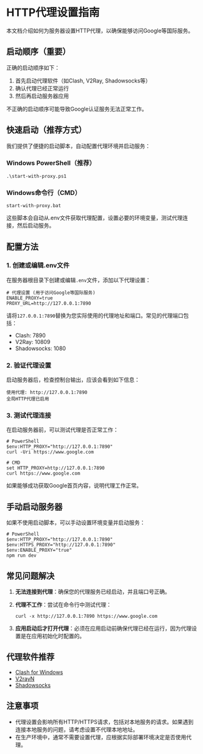 # HTTP代理设置指南

本文档介绍如何为服务器设置HTTP代理，以确保能够访问Google等国际服务。

## 启动顺序（重要）

正确的启动顺序如下：
1. 首先启动代理软件（如Clash, V2Ray, Shadowsocks等）
2. 确认代理已经正常运行
3. 然后再启动服务器应用

不正确的启动顺序可能导致Google认证服务无法正常工作。

## 快速启动（推荐方式）

我们提供了便捷的启动脚本，自动配置代理环境并启动服务：

### Windows PowerShell（推荐）

```
.\start-with-proxy.ps1
```

### Windows命令行（CMD）

```
start-with-proxy.bat
```

这些脚本会自动从.env文件获取代理配置，设置必要的环境变量，测试代理连接，然后启动服务。

## 配置方法

### 1. 创建或编辑.env文件

在服务器根目录下创建或编辑`.env`文件，添加以下代理设置：

```
# 代理设置 (用于访问Google等国际服务)
ENABLE_PROXY=true
PROXY_URL=http://127.0.0.1:7890
```

请将`127.0.0.1:7890`替换为您实际使用的代理地址和端口。常见的代理端口包括：
- Clash: 7890
- V2Ray: 10809
- Shadowsocks: 1080

### 2. 验证代理设置

启动服务器后，检查控制台输出，应该会看到如下信息：
```
使用代理: http://127.0.0.1:7890
全局HTTP代理已启用
```

### 3. 测试代理连接

在启动服务器前，可以测试代理是否正常工作：

```
# PowerShell
$env:HTTP_PROXY="http://127.0.0.1:7890"
curl -Uri https://www.google.com

# CMD
set HTTP_PROXY=http://127.0.0.1:7890
curl https://www.google.com
```

如果能够成功获取Google首页内容，说明代理工作正常。

## 手动启动服务器

如果不使用启动脚本，可以手动设置环境变量并启动服务：

```
# PowerShell
$env:HTTP_PROXY="http://127.0.0.1:7890"
$env:HTTPS_PROXY="http://127.0.0.1:7890"
$env:ENABLE_PROXY="true"
npm run dev
```

## 常见问题解决

1. **无法连接到代理**：确保您的代理服务已经启动，并且端口号正确。

2. **代理不工作**：尝试在命令行中测试代理：
   ```
   curl -x http://127.0.0.1:7890 https://www.google.com
   ```
   
3. **应用启动后才打开代理**：必须在应用启动前确保代理已经在运行，因为代理设置是在应用初始化时配置的。

## 代理软件推荐

- [Clash for Windows](https://github.com/Fndroid/clash_for_windows_pkg/releases)
- [V2rayN](https://github.com/2dust/v2rayN/releases)
- [Shadowsocks](https://github.com/shadowsocks/shadowsocks-windows/releases)

## 注意事项

- 代理设置会影响所有HTTP/HTTPS请求，包括对本地服务的请求。如果遇到连接本地服务的问题，请考虑设置不代理本地地址。
- 在生产环境中，通常不需要设置代理，应根据实际部署环境决定是否使用代理。 